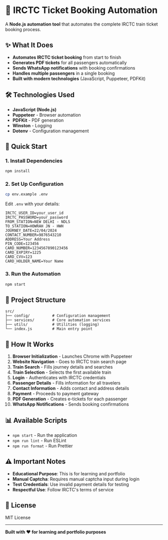 # 🚂 IRCTC Ticket Booking Automation

A **Node.js automation tool** that automates the complete IRCTC train ticket booking process.

## ✨ What It Does

- **Automates IRCTC ticket booking** from start to finish
- **Generates PDF tickets** for all passengers automatically
- **Sends WhatsApp notifications** with booking confirmations
- **Handles multiple passengers** in a single booking
- **Built with modern technologies** (JavaScript, Puppeteer, PDFKit)

## 🛠️ Technologies Used

- **JavaScript (Node.js)**
- **Puppeteer** - Browser automation
- **PDFKit** - PDF generation
- **Winston** - Logging
- **Dotenv** - Configuration management

## 🚀 Quick Start

### 1. Install Dependencies
```bash
npm install
```

### 2. Set Up Configuration
```bash
cp env.example .env
```

Edit `.env` with your details:
```env
IRCTC_USER_ID=your_user_id
IRCTC_PASSWORD=your_password
FROM_STATION=NEW DELHI - NDLS
TO_STATION=HOWRAH JN - HWH
JOURNEY_DATE=22/04/2024
CONTACT_NUMBER=9876543210
ADDRESS=Your Address
PIN_CODE=123456
CARD_NUMBER=1234567890123456
CARD_EXPIRY=1225
CARD_CVV=123
CARD_HOLDER_NAME=Your Name
```

### 3. Run the Automation
```bash
npm start
```

## 📁 Project Structure

```
src/
├── config/          # Configuration management
├── services/        # Core automation services
├── utils/           # Utilities (logging)
└── index.js         # Main entry point
```

## 🔄 How It Works

1. **Browser Initialization** - Launches Chrome with Puppeteer
2. **Website Navigation** - Goes to IRCTC train search page
3. **Train Search** - Fills journey details and searches
4. **Train Selection** - Selects the first available train
5. **Login** - Authenticates with IRCTC credentials
6. **Passenger Details** - Fills information for all travelers
7. **Contact Information** - Adds contact and address details
8. **Payment** - Proceeds to payment gateway
9. **PDF Generation** - Creates e-tickets for each passenger
10. **WhatsApp Notifications** - Sends booking confirmations

## 📊 Available Scripts

- `npm start` - Run the application
- `npm run lint` - Run ESLint
- `npm run format` - Run Prettier

## ⚠️ Important Notes

- **Educational Purpose**: This is for learning and portfolio
- **Manual Captcha**: Requires manual captcha input during login
- **Test Credentials**: Use invalid payment details for testing
- **Respectful Use**: Follow IRCTC's terms of service

## 📄 License

MIT License

---

**Built with ❤️ for learning and portfolio purposes** 